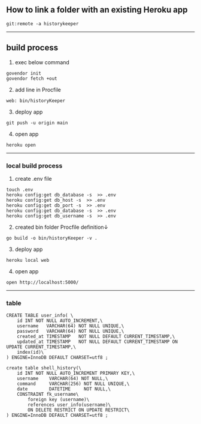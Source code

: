 ## How to link a folder with an existing Heroku app
```
git:remote -a historykeeper
```
----------------------------

## build process
1. exec below command
```
govendor init
govendor fetch +out
```
2. add line in Procfile
```
web: bin/historyKeeper
```
3. deploy app
```
git push -u origin main
```
4. open app
```
heroku open
```
----------------------------

### local build process

1. create .env file
```
touch .env
heroku config:get db_database -s  >> .env
heroku config:get db_host -s  >> .env
heroku config:get db_port -s  >> .env
heroku config:get db_database -s  >> .env
heroku config:get db_username -s  >> .env
```
2. created bin folder Procfile definition↓
```
go build -o bin/historyKeeper -v .
```
3. deploy app
```
heroku local web
```
4. open app
```
open http://localhost:5000/
```

----------------------------

### table
```
CREATE TABLE user_info( \
    id INT NOT NULL AUTO_INCREMENT,\
    username   VARCHAR(64) NOT NULL UNIQUE,\
    password   VARCHAR(64) NOT NULL UNIQUE,\
    created_at TIMESTAMP   NOT NULL DEFAULT CURRENT_TIMESTAMP,\
    updated_at TIMESTAMP   NOT NULL DEFAULT CURRENT_TIMESTAMP ON UPDATE CURRENT_TIMESTAMP,\
    index(id)\
) ENGINE=InnoDB DEFAULT CHARSET=utf8 ;
```

```
create table shell_history(\
    id INT NOT NULL AUTO_INCREMENT PRIMARY KEY,\
    username    VARCHAR(64) NOT NULL,\
    command     VARCHAR(256) NOT NULL UNIQUE,\
    date        DATETIME     NOT NULL,\
    CONSTRAINT fk_username\
        foreign key (username)\
        references user_info(username)\
        ON DELETE RESTRICT ON UPDATE RESTRICT\
) ENGINE=InnoDB DEFAULT CHARSET=utf8 ;
```
